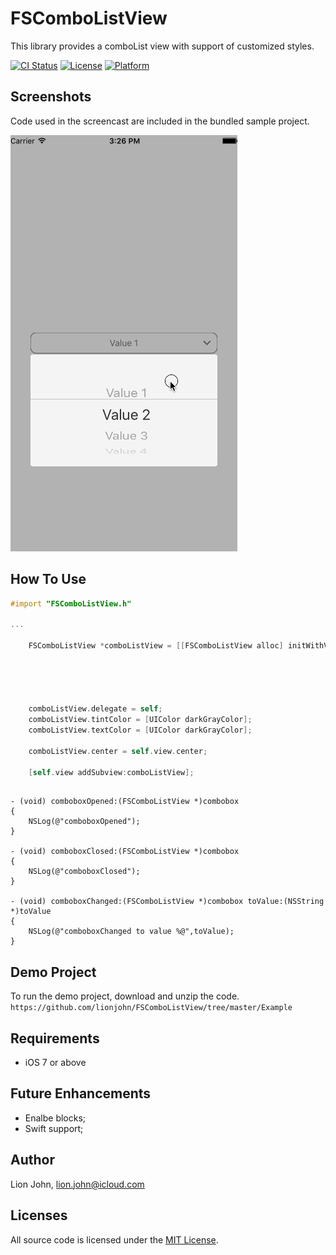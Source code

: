 # FSComboListView

This library provides a comboList view with support of customized styles.

[![CI Status](http://img.shields.io/travis/Azuritul/AZDropdownMenu.svg?style=flat)](https://travis-ci.org/lionjohn/AZDropdownMenu)
[![License](https://img.shields.io/cocoapods/l/AZDropdownMenu.svg?style=flat)](http://cocoapods.org/pods/AZDropdownMenu)
[![Platform](https://img.shields.io/cocoapods/p/AZDropdownMenu.svg?style=flat)](http://cocoapods.org/pods/AZDropdownMenu)


## Screenshots
Code used in the screencast are included in the bundled sample project.

![screencast](https://raw.githubusercontent.com/lionjohn/FSComboListView/master/Example/FSComboListView%20Demo/screenshot.gif)



How To Use
----------


```objective-c
#import "FSComboListView.h"

...

    FSComboListView *comboListView = [[FSComboListView alloc] initWithValues:@[@"Value 1",
                                                                               @"Value 2",
                                                                               @"Value 3",
                                                                               @"Value 4",
                                                                               @"Value 5"]
                                                                       frame:CGRectMake(0, 0, 300, 40)];
    comboListView.delegate = self;
    comboListView.tintColor = [UIColor darkGrayColor];
    comboListView.textColor = [UIColor darkGrayColor];
    
    comboListView.center = self.view.center;
    
    [self.view addSubview:comboListView];
```

```

- (void) comboboxOpened:(FSComboListView *)combobox
{
    NSLog(@"comboboxOpened");
}

- (void) comboboxClosed:(FSComboListView *)combobox
{
    NSLog(@"comboboxClosed");
}

- (void) comboboxChanged:(FSComboListView *)combobox toValue:(NSString *)toValue
{
    NSLog(@"comboboxChanged to value %@",toValue);
}

```


## Demo Project

To run the demo project, download and unzip the code.  `https://github.com/lionjohn/FSComboListView/tree/master/Example`


## Requirements
- iOS 7 or above


Future Enhancements
-------------------

- Enalbe blocks;
- Swift support;

## Author
Lion John, lion.john@icloud.com

## Licenses

All source code is licensed under the [MIT License](https://github.com/lionjohn/FSComboListView/blob/master/LICENSE).

	
